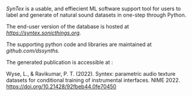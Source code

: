 
*SynTex* is a usable, and effiecient ML software support tool for users to label and generate of natural sound datasets in one-step through Python. 

The end-user version of the database is hosted at *https://syntex.sonicthings.org*. 

The supporting python code and libraries are maintained at *github.com/dssynths.*

The generated publication is accessible at : 

  Wyse, L., & Ravikumar, P. T. (2022). Syntex: parametric audio texture datasets for conditional training of instrumental interfaces. NIME 2022. https://doi.org/10.21428/92fbeb44.0fe70450
